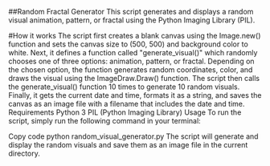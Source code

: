 ##Random Fractal Generator
This script generates and displays a random visual animation, pattern, or fractal using the Python Imaging Library (PIL).

#How it works
The script first creates a blank canvas using the Image.new() function and sets the canvas size to (500, 500) and background color to white.
Next, it defines a function called "generate_visual()" which randomly chooses one of three options: animation, pattern, or fractal.
Depending on the chosen option, the function generates random coordinates, color, and draws the visual using the ImageDraw.Draw() function.
The script then calls the generate_visual() function 10 times to generate 10 random visuals.
Finally, it gets the current date and time, formats it as a string, and saves the canvas as an image file with a filename that includes the date and time.
Requirements
Python 3
PIL (Python Imaging Library)
Usage
To run the script, simply run the following command in your terminal:

Copy code
python random_visual_generator.py
The script will generate and display the random visuals and save them as an image file in the current directory.



